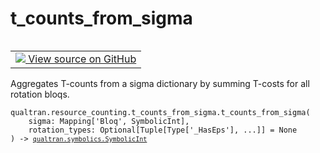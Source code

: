 # t_counts_from_sigma


<table class="tfo-notebook-buttons tfo-api nocontent" align="left">
<td>
  <a target="_blank" href="https://github.com/quantumlib/Qualtran/blob/main/qualtran/resource_counting/t_counts_from_sigma.py#L41-L55">
    <img src="https://www.tensorflow.org/images/GitHub-Mark-32px.png" />
    View source on GitHub
  </a>
</td>
</table>



Aggregates T-counts from a sigma dictionary by summing T-costs for all rotation bloqs.


<pre class="devsite-click-to-copy prettyprint lang-py tfo-signature-link">
<code>qualtran.resource_counting.t_counts_from_sigma.t_counts_from_sigma(
    sigma: Mapping['Bloq', SymbolicInt],
    rotation_types: Optional[Tuple[Type['_HasEps'], ...]] = None
) -> <a href="../../../qualtran/symbolics/SymbolicInt.html"><code>qualtran.symbolics.SymbolicInt</code></a>
</code></pre>



<!-- Placeholder for "Used in" -->
